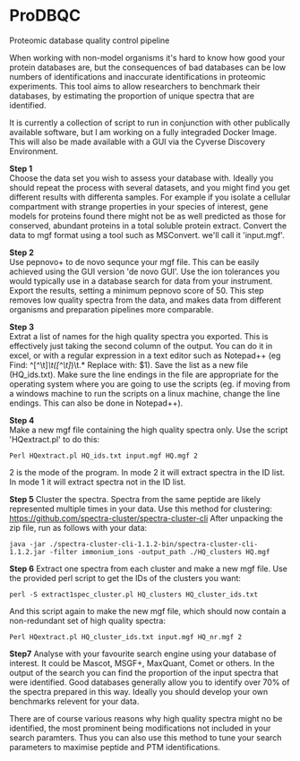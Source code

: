 # ProDBQC
Proteomic database quality control pipeline


When working with non-model organisms it's hard to know how good your protein databases are, but the consequences of bad databases can be low numbers of identifications and inaccurate identifications in proteomic experiments. This tool aims to allow researchers to benchmark their databases, by estimating the proportion of unique spectra that are identified. 

It is currently a collection of script to run in conjunction with other publically available software, but I am working on a fully integraded Docker Image. This will also be made available with a GUI via the Cyverse Discovery Environment.

**Step 1**  
Choose the data set you wish to assess your database with. Ideally you should repeat the process with several datasets, and you might find you get different results with differenta samples. For example if you isolate a cellular compartment with strange properties in your species of interest, gene models for proteins found there might not be as well predicted as those for conserved, abundant proteins in a total soluble protein extract. Convert the data to mgf format using a tool such as MSConvert. we'll call it 'input.mgf'.

**Step 2**  
Use pepnovo+ to de novo sequnce your mgf file. This can be easily achieved using the GUI version 'de novo GUI'. Use the ion tolerances you would typically use in a database search for data from your instrument. Export the results, setting a minimum pepnovo score of 50. This step removes low quality spectra from the data, and makes data from different organisms and preparation pipelines more comparable.

**Step 3**  
Extrat a list of names for the high quality spectra you exported. This is effectively just taking the second column of the output. You can do it in excel, or with a regular expression in a text editor such as Notepad++ (eg Find: ^[^\t]*\t([^\t]*)\t.*  Replace with: $1). Save the list as a new file (HQ_ids.txt). Make sure the line endings in the file are appropriate for the operating system where you are going to use the scripts (eg. if moving from a windows machine to run the scripts on a linux machine, change the line endings. This can also be done in Notepad++).

**Step 4**  
Make a new mgf file containing the high quality spectra only. Use the script 'HQextract.pl' to do this:

```
Perl HQextract.pl HQ_ids.txt input.mgf HQ.mgf 2
```

2 is the mode of the program. In mode 2 it will extract spectra in the ID list. In mode 1 it will extract spectra not in the ID list.

**Step 5**
Cluster the spectra. Spectra from the same peptide are likely represented multiple times in your data. 
Use  this method for clustering: https://github.com/spectra-cluster/spectra-cluster-cli
After unpacking the zip file, run as follows with your data:

```
java -jar ./spectra-cluster-cli-1.1.2-bin/spectra-cluster-cli-1.1.2.jar -filter immonium_ions -output_path ./HQ_clusters HQ.mgf
```

**Step 6**
Extract one spectra from each cluster and make a new mgf file. Use the provided perl script to get the IDs of the clusters you want:

```
perl -S extract1spec_cluster.pl HQ_clusters HQ_cluster_ids.txt
```

And this script again to make the new mgf file, which should now contain a non-redundant set of high quality spectra:

```
Perl HQextract.pl HQ_cluster_ids.txt input.mgf HQ_nr.mgf 2
```

**Step7**
Analyse with your favourite search engine using your database of interest. It could be Mascot, MSGF+, MaxQuant, Comet or others. In the output of the search you can find the proportion of the input spectra that were identified. Good databases generally allow you to identify over 70% of the spectra prepared in this way. Ideally you should develop your own benchmarks relevent for your data. 

There are of course various reasons why high quality spectra might no be identified, the most prominent being modifications not included in your search paramters. Thus you can also use this method to tune your search parameters to maximise peptide and PTM identifications. 

